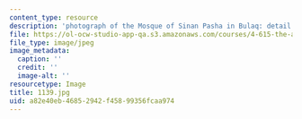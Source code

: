 ```yaml
---
content_type: resource
description: 'photograph of the Mosque of Sinan Pasha in Bulaq: detail of the dome.'
file: https://ol-ocw-studio-app-qa.s3.amazonaws.com/courses/4-615-the-architecture-of-cairo-spring-2002/a82e40eb46852942f45899356fcaa974_1139.jpg
file_type: image/jpeg
image_metadata:
  caption: ''
  credit: ''
  image-alt: ''
resourcetype: Image
title: 1139.jpg
uid: a82e40eb-4685-2942-f458-99356fcaa974
---
```

